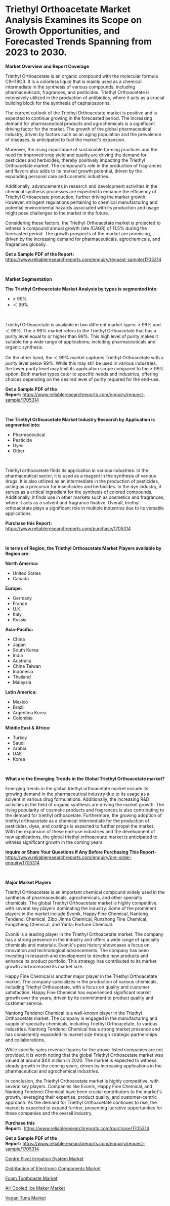 <p><h1>Triethyl Orthoacetate Market Analysis Examines its Scope on Growth Opportunities, and Forecasted Trends Spanning from 2023 to 2030.</h1></p><p><strong>Market Overview and Report Coverage</strong></p>
<p><p>Triethyl Orthoacetate is an organic compound with the molecular formula C9H18O3. It is a colorless liquid that is mainly used as a chemical intermediate in the synthesis of various compounds, including pharmaceuticals, fragrances, and pesticides. Triethyl Orthoacetate is extensively utilized in the production of antibiotics, where it acts as a crucial building block for the synthesis of cephalosporins.</p><p>The current outlook of the Triethyl Orthoacetate market is positive and is expected to continue growing in the forecasted period. The increasing demand for pharmaceutical products and agrochemicals is a significant driving factor for the market. The growth of the global pharmaceutical industry, driven by factors such as an aging population and the prevalence of diseases, is anticipated to fuel the market's expansion.</p><p>Moreover, the rising importance of sustainable farming practices and the need for improved crop yield and quality are driving the demand for pesticides and herbicides, thereby positively impacting the Triethyl Orthoacetate market. The compound's role in the production of fragrances and flavors also adds to its market growth potential, driven by the expanding personal care and cosmetic industries.</p><p>Additionally, advancements in research and development activities in the chemical synthesis processes are expected to enhance the efficiency of Triethyl Orthoacetate production, further driving the market growth. However, stringent regulations pertaining to chemical manufacturing and potential environmental hazards associated with its production and usage might pose challenges to the market in the future.</p><p>Considering these factors, the Triethyl Orthoacetate market is projected to witness a compound annual growth rate (CAGR) of 11.5% during the forecasted period. The growth prospects of the market are promising, driven by the increasing demand for pharmaceuticals, agrochemicals, and fragrances globally.</p></p>
<p><strong>Get a Sample PDF of the Report:</strong> <a href="https://www.reliableresearchreports.com/enquiry/request-sample/1705314">https://www.reliableresearchreports.com/enquiry/request-sample/1705314</a></p>
<p>&nbsp;</p>
<p><strong>Market Segmentation</strong></p>
<p><strong>The Triethyl Orthoacetate Market Analysis by types is segmented into:</strong></p>
<p><ul><li>≥ 99%</li><li>＜ 99%</li></ul></p>
<p>&nbsp;</p>
<p><p>Triethyl Orthoacetate is available in two different market types: ≥ 99% and ＜ 99%. The ≥ 99% market refers to the Triethyl Orthoacetate that has a purity level equal to or higher than 99%. This high level of purity makes it suitable for a wide range of applications, including pharmaceuticals and organic synthesis.</p><p>On the other hand, the ＜ 99% market captures Triethyl Orthoacetate with a purity level below 99%. While this may still be used in various industries, the lower purity level may limit its application scope compared to the ≥ 99% option. Both market types cater to specific needs and industries, offering choices depending on the desired level of purity required for the end-use.</p></p>
<p><strong>Get a Sample PDF of the Report:</strong>&nbsp;<a href="https://www.reliableresearchreports.com/enquiry/request-sample/1705314">https://www.reliableresearchreports.com/enquiry/request-sample/1705314</a></p>
<p>&nbsp;</p>
<p><strong>The Triethyl Orthoacetate Market Industry Research by Application is segmented into:</strong></p>
<p><ul><li>Pharmaceutical</li><li>Pesticide</li><li>Dyes</li><li>Other</li></ul></p>
<p>&nbsp;</p>
<p><p>Triethyl orthoacetate finds its application in various industries. In the pharmaceutical sector, it is used as a reagent in the synthesis of various drugs. It is also utilized as an intermediate in the production of pesticides, acting as a precursor for insecticides and herbicides. In the dye industry, it serves as a critical ingredient for the synthesis of colored compounds. Additionally, it finds use in other markets such as cosmetics and fragrances, where it acts as a solvent and fragrance fixative. Overall, triethyl orthoacetate plays a significant role in multiple industries due to its versatile applications.</p></p>
<p><strong>Purchase this Report:</strong>&nbsp; <a href="https://www.reliableresearchreports.com/purchase/1705314">https://www.reliableresearchreports.com/purchase/1705314</a></p>
<p>&nbsp;</p>
<p><strong>In terms of Region, the Triethyl Orthoacetate Market Players available by Region are:</strong></p>
<p>
    <p> <strong> North America: </strong>
        <ul>
            <li>United States</li>
            <li>Canada</li>
        </ul>
        </p> 
    <p> <strong> Europe: </strong>
        <ul>
            <li>Germany</li>
            <li>France</li>
            <li>U.K.</li>
            <li>Italy</li>
            <li>Russia</li>
        </ul>
        </p> 
    <p> <strong> Asia-Pacific: </strong>
        <ul>
            <li>China</li>
            <li>Japan</li>
            <li>South Korea</li>
            <li>India</li>
            <li>Australia</li>
            <li>China Taiwan</li>
            <li>Indonesia</li>
            <li>Thailand</li>
            <li>Malaysia</li>
        </ul>
        </p> 
    <p> <strong> Latin America: </strong>
        <ul>
            <li>Mexico</li>
            <li>Brazil</li>
            <li>Argentina Korea</li>
            <li>Colombia</li>
        </ul>
        </p> 
    <p> <strong> Middle East & Africa: </strong>
        <ul>
            <li>Turkey</li>
            <li>Saudi</li>
            <li>Arabia</li>
            <li>UAE</li>
            <li>Korea</li>
        </ul>
    </p>
    </p>
<p>&nbsp;</p>
<p><strong>What are the Emerging Trends in the Global Triethyl Orthoacetate market?</strong></p>
<p><p>Emerging trends in the global triethyl orthoacetate market include its growing demand in the pharmaceutical industry due to its usage as a solvent in various drug formulations. Additionally, the increasing R&D activities in the field of organic synthesis are driving the market growth. The rising popularity of cosmetic products and fragrances is also contributing to the demand for triethyl orthoacetate. Furthermore, the growing adoption of triethyl orthoacetate as a chemical intermediate for the production of pesticides, dyes, and coatings is expected to further propel the market. With the expansion of these end-use industries and the development of new applications, the global triethyl orthoacetate market is anticipated to witness significant growth in the coming years.</p></p>
<p><strong>Inquire or Share Your Questions If Any Before Purchasing This Report</strong>- <a href="https://www.reliableresearchreports.com/enquiry/pre-order-enquiry/1705314">https://www.reliableresearchreports.com/enquiry/pre-order-enquiry/1705314</a></p>
<p>&nbsp;</p>
<p><strong>Major Market Players</strong></p>
<p><p>Triethyl Orthoacetate is an important chemical compound widely used in the synthesis of pharmaceuticals, agrochemicals, and other specialty chemicals. The global Triethyl Orthoacetate market is highly competitive, with several key players dominating the industry. Some of the prominent players in the market include Evonik, Happy Fine Chemical, Nantong Tendenci Chemical, Zibo Jinma Chemical, Runzhong Fine Chemical, Fangzheng Chemical, and Yantai Fortune Chemical.</p><p>Evonik is a leading player in the Triethyl Orthoacetate market. The company has a strong presence in the industry and offers a wide range of specialty chemicals and materials. Evonik's past history showcases a focus on innovation and technological advancements. The company has been investing in research and development to develop new products and enhance its product portfolio. This strategy has contributed to its market growth and increased its market size.</p><p>Happy Fine Chemical is another major player in the Triethyl Orthoacetate market. The company specializes in the production of various chemicals, including Triethyl Orthoacetate, with a focus on quality and customer satisfaction. Happy Fine Chemical has experienced significant market growth over the years, driven by its commitment to product quality and customer service.</p><p>Nantong Tendenci Chemical is a well-known player in the Triethyl Orthoacetate market. The company is engaged in the manufacturing and supply of specialty chemicals, including Triethyl Orthoacetate, to various industries. Nantong Tendenci Chemical has a strong market presence and has consistently expanded its market size through strategic partnerships and collaborations.</p><p>While specific sales revenue figures for the above-listed companies are not provided, it is worth noting that the global Triethyl Orthoacetate market was valued at around $XX million in 2020. The market is expected to witness steady growth in the coming years, driven by increasing applications in the pharmaceutical and agrochemical industries.</p><p>In conclusion, the Triethyl Orthoacetate market is highly competitive, with several key players. Companies like Evonik, Happy Fine Chemical, and Nantong Tendenci Chemical have been crucial contributors to the market's growth, leveraging their expertise, product quality, and customer-centric approach. As the demand for Triethyl Orthoacetate continues to rise, the market is expected to expand further, presenting lucrative opportunities for these companies and the overall industry.</p></p>
<p><strong>Purchase this Report:</strong>&nbsp;&nbsp;<a href="https://www.reliableresearchreports.com/purchase/1705314">https://www.reliableresearchreports.com/purchase/1705314</a></p>
<p></p>
<p><strong>Get a Sample PDF of the Report:</strong>&nbsp;<a href="https://www.reliableresearchreports.com/enquiry/request-sample/1705314">https://www.reliableresearchreports.com/enquiry/request-sample/1705314</a></p>
<p><p><a href="https://medium.com/@s40138378/centre-pivot-irrigation-system-market-report-reveals-the-latest-trends-and-growth-opportunities-of-96cab3cc4710">Centre Pivot Irrigation System Market</a></p><p><a href="https://medium.com/@aniket.reportprime23/distribution-of-electronic-components-market-share-evolution-and-market-growth-trends-2023-2030-5416030cca20">Distribution of Electronic Components Market</a></p><p><a href="https://medium.com/@caylawisoky8698/foam-toothpaste-market-trends-and-market-analysis-forecasted-for-period-2023-2030-e6e5dffcd647">Foam Toothpaste Market</a></p><p><a href="https://medium.com/@santosh99915121/air-cooled-ice-maker-market-insights-into-market-cagr-market-trends-and-growth-strategies-7665cea71686">Air Cooled Ice Maker Market</a></p><p><a href="https://medium.com/@charityrice2662/vegan-tuna-market-comprehensive-assessment-by-type-application-and-geography-d621356b1c31">Vegan Tuna Market</a></p></p>